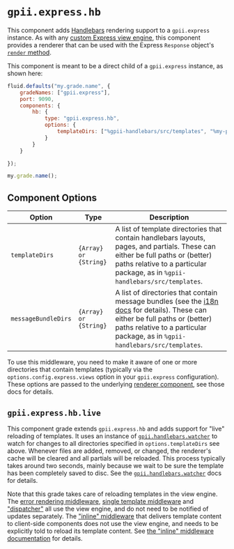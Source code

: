 # `gpii.express.hb`

This component adds [Handlebars](http://handlebarsjs.com/) rendering support to a `gpii.express` instance. As with
any [custom Express view engine](http://expressjs.com/en/advanced/developing-template-engines.html), this component
provides a renderer that can be used with the Express `Response` object's [`render` method](http://expressjs.com/en/4x/api.html#res.render).

This component is meant to be a direct child of a `gpii.express` instance, as shown here:

```javascript
fluid.defaults("my.grade.name", {
    gradeNames: ["gpii.express"],
    port: 9090,
    components: {
        hb: {
            type: "gpii.express.hb",
            options: {
                templateDirs: ["%gpii-handlebars/src/templates", "%my-package/src/templates"]
            }
        }
    }

});

my.grade.name();
```

## Component Options

| Option              | Type                  | Description |
| ------------------- | --------------------- | ----------- |
| `templateDirs`      | `{Array} or {String}` | A list of template directories that contain handlebars layouts, pages, and partials.  These can either be full paths or (better) paths relative to a particular package, as in `%gpii-handlebars/src/templates`. |
| `messageBundleDirs` | `{Array} or {String}` | A list of directories that contain message bundles (see the [i18n docs](i18n.md) for details).  These can either be full paths or (better) paths relative to a particular package, as in `%gpii-handlebars/src/templates`. |

To use this middleware, you need to make it aware of one or more directories that contain templates (typically via the
`options.config.express.views` option in your `gpii.express` configuration).  These options are passed to the underlying
[renderer component](renderer.md), see those docs for details.

## `gpii.express.hb.live`

This component grade extends `gpii.express.hb` and adds support for "live" reloading of templates.  It uses an instance
 of [`gpii.handlebars.watcher`](watcher.md) to watch for changes to all directories specified in `options.templateDirs`
 see above.  Whenever files are added, removed, or changed, the renderer's cache will be cleared and all partials
 will be reloaded.  This process typically takes around two seconds, mainly because we wait to be sure the template has
 been completely saved to disc.  See the [`gpii.handlebars.watcher`](watcher.md) docs for details.

Note that this grade takes care of reloading templates in the view engine.  The [error rendering
middleware](errorRenderingMiddleware.md), [single template middleware](singleTemplateMiddleware.md) and
["dispatcher"](dispatcher.md) all use the view engine, and do not need to be notified of updates separately.  The
["inline" middleware](inline.md) that delivers template content to client-side components does not use the view engine,
and needs to be explicitly told to reload its template content.  See [the "inline" middleware documentation](inline.md)
for details.
